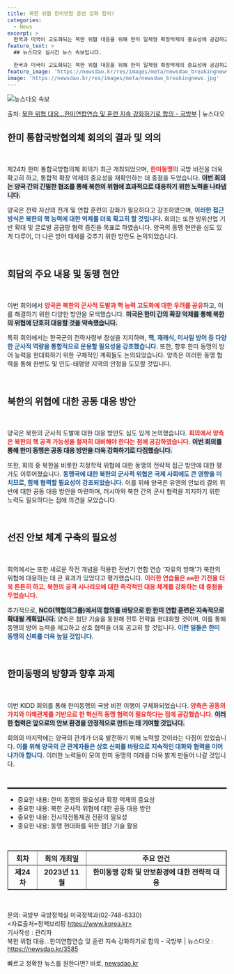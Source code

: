 ```yaml
---
title: 북한 위협 한미연합 훈련 강화 합의!
categories:
  - News
excerpt: >
  한국과 미국이 고도화되는 북한 위협 대응을 위해 한미 일체형 확장억제의 중요성에 공감하고, 한미연합연습 및 …
feature_text: >
  ## 뉴스다오 실시간 뉴스 속보입니다.

  한국과 미국이 고도화되는 북한 위협 대응을 위해 한미 일체형 확장억제의 중요성에 공감하고, 한미연합연습 및 …
feature_image: 'https://newsdao.kr/res/images/meta/newsdao_breakingnews.jpg'
image: 'https://newsdao.kr/res/images/meta/newsdao_breakingnews.jpg'
---
```


![뉴스다오 속보](https://newsdao.kr/res/images/meta/newsdao_breakingnews.jpg)

<p>출처: <a href="https://newsdao.kr/3585" rel="dofollow">북한 위협 대응…한미연합연습 및 훈련 지속 강화하기로 합의 - 국방부</a> | 뉴스다오</p>

<h2 data-ke-size="size26">한미 통합국방협의체 회의의 결과 및 의의</h2>

<p data-ke-size="size16">&nbsp;</p>

제24차 한미 통합국방협의체 회의가 최근 개최되었으며, <b><span style="color: #ee2323;">한미동맹</span></b>의 국방 비전을 더욱 확고히 하고, 통합적 확장 억제의 중요성을 재확인하는 데 중점을 두었습니다. <b><span style="background-color: #21538527;">이번 회의는 양국 간의 긴밀한 협조를 통해 북한의 위협에 효과적으로 대응하기 위한 노력을 나타냅니다.</span></b> 

양국은 전략 자산의 전개 및 연합 훈련의 강화가 필요하다고 강조하였으며, <b><span style="color: #1a5490;">이러한 접근 방식은 북한의 핵 능력에 대한 억제를 더욱 확고히 할 것입니다.</span></b> 회의는 또한 방위산업 기반 확대 및 글로벌 공급망 협력 증진을 목표로 하였습니다. 양국의 동맹 현안을 심도 있게 다루어, 더 나은 방어 태세를 갖추기 위한 방안도 논의되었습니다.

<p data-ke-size="size16">&nbsp;</p>

<h2 data-ke-size="size26">회담의 주요 내용 및 동맹 현안</h2>

<p data-ke-size="size16">&nbsp;</p>

이번 회의에서 <b><span style="color: #ee2323;">양국은 북한의 군사적 도발과 핵 능력 고도화에 대한 우려를 공유</span></b>하고, 이를 해결하기 위한 다양한 방안을 모색했습니다. <b><span style="background-color: #21538527;">미국은 한미 간의 확장 억제를 통해 북한의 위협에 단호히 대응할 것을 약속했습니다.</span></b>

특히 회의에서는 한국군의 전략사령부 창설을 지지하며, <b><span style="color: #1a5490;">핵, 재래식, 미사일 방어 등 다양한 군사적 역량을 통합적으로 운용할 필요성을 강조했습니다.</span></b> 또한, 향후 한미 동맹의 방어 능력을 현대화하기 위한 구체적인 계획들도 논의되었습니다. 양측은 이러한 동맹 협력을 통해 한반도 및 인도-태평양 지역의 안정을 도모할 것입니다.

<p data-ke-size="size16">&nbsp;</p>

<h2 data-ke-size="size26">북한의 위협에 대한 공동 대응 방안</h2>

<p data-ke-size="size16">&nbsp;</p>

양국은 북한의 군사적 도발에 대한 대응 방안도 심도 있게 논의했습니다. <b><span style="color: #ee2323;">회의에서 양측은 북한의 핵 공격 가능성을 철저히 대비해야 한다는 점에 공감하였습니다.</span></b> <b><span style="background-color: #21538527;">이번 회의를 통해 한미 동맹은 공동 대응 방안을 더욱 강화하기로 다짐했습니다.</span></b> 

또한, 회의 중 북한을 비롯한 지정학적 위협에 대한 동맹의 전략적 접근 방안에 대한 평가도 이루어졌습니다. <b><span style="color: #1a5490;">동맹국에 대한 북한의 군사적 위협은 국제 사회에도 큰 영향을 미치므로, 함께 협력할 필요성이 강조되었습니다.</span></b> 이를 위해 양국은 유엔의 안보리 결의 위반에 대한 공동 대응 방안을 마련하며, 러시아와 북한 간의 군사 협력을 저지하기 위한 노력도 필요하다는 점에 의견을 모았습니다.

<p data-ke-size="size16">&nbsp;</p>

<h2 data-ke-size="size26">선진 안보 체계 구축의 필요성</h2>

<p data-ke-size="size16">&nbsp;</p>

회의에서는 또한 새로운 작전 개념을 적용한 전반기 연합 연습 '자유의 방패'가 북한의 위협에 대응하는 데 큰 효과가 있었다고 평가했습니다. <b><span style="color: #ee2323;">이러한 연습들은 ан한 기전을 더욱 튼튼히 하고, 북한의 공격 시나리오에 대한 즉각적인 대응 체계를 강화하는 데 중점을 두었습니다.</span></b> 

추가적으로, <b><span style="background-color: #21538527;">NCG(핵협의그룹)에서의 합의를 바탕으로 한 한미 연합 훈련은 지속적으로 확대될 계획입니다.</span></b> 양측은 첨단 기술을 동원해 전투 전략을 현대화할 것이며, 이를 통해 동맹의 방어 능력을 제고하고 상호 협력을 더욱 공고히 할 것입니다. <b><span style="color: #1a5490;">이런 일들은 한미 동맹의 신뢰를 더욱 높일 것입니다.</span></b>

<p data-ke-size="size16">&nbsp;</p>

<h2 data-ke-size="size26">한미동맹의 방향과 향후 과제</h2>

<p data-ke-size="size16">&nbsp;</p>

이번 KIDD 회의를 통해 한미동맹의 국방 비전 이행이 구체화되었습니다. <b><span style="color: #ee2323;">양측은 공동의 가치와 이해관계를 기반으로 한 혁신적 동맹 협력이 필요하다는 점에 공감했습니다.</span></b> <b><span style="background-color: #21538527;">이러한 협력은 앞으로의 안보 환경을 안정적으로 만드는 데 기여할 것입니다.</span></b> 

회의의 마지막에는 양국의 관계가 더욱 발전하기 위해 노력할 것이라는 다짐이 있었습니다. <b><span style="color: #1a5490;">이를 위해 양국의 군 관계자들은 상호 신뢰를 바탕으로 지속적인 대화와 협력을 이어나가야 합니다.</span></b> 이러한 노력들이 모여 한미 동맹의 미래를 더욱 밝게 만들어 나갈 것입니다.

<p data-ke-size="size16">&nbsp;</p>

<hr style="border: 1px solid #000;"/>

<ul>
    <li>중요한 내용: 한미 동맹의 필요성과 확장 억제의 중요성</li>
    <li>중요한 내용: 북한 군사적 위협에 대한 공동 대응 방안</li>
    <li>중요한 내용: 전시작전통제권 전환의 필요성</li>
    <li>중요한 내용: 동맹 현대화를 위한 첨단 기술 활용</li>
</ul>

<p data-ke-size="size16">&nbsp;</p>

<table style="width: 100%; border-collapse: collapse;" border="1"> 
    <thead> 
        <tr> 
            <th style="text-align: center;"><b>회차</b></th> 
            <th style="text-align: center;"><b>회의 개최일</b></th> 
            <th style="text-align: center;"><b>주요 안건</b></th> 
        </tr> 
    </thead> 
    <tbody> 
        <tr> 
            <td style="text-align: center; height: 17px;"><b>제24차</b></td> 
            <td style="text-align: center; height: 17px;"><b>2023년 11월</b></td> 
            <td style="text-align: center; height: 17px;"><b>한미동맹 강화 및 안보환경에 대한 전략적 대응</b></td> 
        </tr> 
    </tbody> 
</table>

<p data-ke-size="size16">&nbsp;</p> 

문의: 국방부 국방정책실 미국정책과(02-748-6330) <br/>
<자료출처=정책브리핑 https://www.korea.kr> <br/>
기사작성 : 관리자 <br/>
북한 위협 대응…한미연합연습 및 훈련 지속 강화하기로 합의 - 국방부 | 뉴스다오  : https://newsdao.kr/3585 

빠르고 정확한 뉴스를 원한다면? 바로, <a href="https://newsdao.kr" rel="dofollow">newsdao.kr</a>


